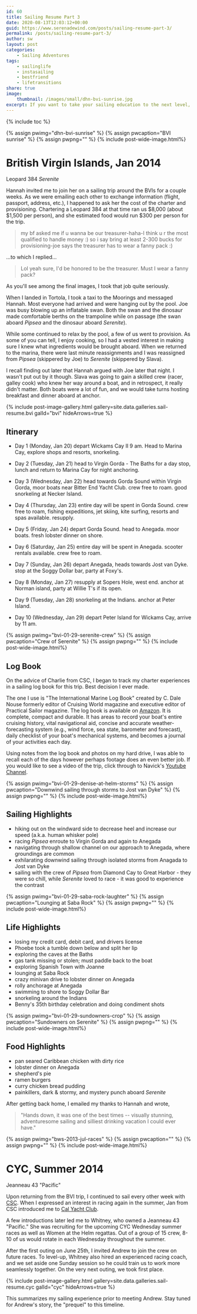 ```yaml
---
id: 60
title: Sailing Resume Part 3
date: 2020-08-13T12:03:12+00:00
guid: https://www.serenadewind.com/posts/sailing-resume-part-3/
permalink: /posts/sailing-resume-part-3/
author: sw
layout: post
categories:
    - Sailing Adventures
tags:
    - sailinglife
    - instasailing
    - bestfriend
    - lifetransitions
share: true
image:
    thumbnail: /images/small/dhn-bvi-sunrise.jpg 
excerpt: If you want to take your sailing education to the next level, how about chartering a boat?  
---
```

{% include toc %}

{% assign pwimg="dhn-bvi-sunrise" %}
{% assign pwcaption="BVI sunrise" %}
{% assign pwpng="" %}
{% include post-wide-image.html%}

# British Virgin Islands, Jan 2014
Leopard 384 *Serenite*

Hannah invited me to join her on a sailing trip around the BVIs for a couple weeks. As we were emailing each other to exchange information (flight, passport, address, etc.), I happened to ask her the cost of the charter and provisioning. Chartering a Leopard 384 at that time ran us $8,000 (about $1,500 per person), and she estimated food would run $300 per person for the trip. 

> my bf asked me if u wanna be our treasurer-haha-I think u r the most qualified to handle money :) so i say bring at least 2-300 bucks for provisioning-joe says the treasurer has to wear a fanny pack :)

...to which I replied...

> Lol yeah sure, I'd be honored to be the treasurer. Must I wear a fanny pack? 

As you'll see among the final images, I took that job quite seriously. 

When I landed in Tortola, I took a taxi to the Moorings and messaged Hannah. Most everyone had arrived and were hanging out by the pool. Joe was busy blowing up an inflatable swan. Both the swan and the dinosaur made comfortable berths on the trampoline while on passage (the swan aboard *Pipsea* and the dinosaur aboard *Serenite*).

While some continued to relax by the pool, a few of us went to provision. As some of you can tell, I enjoy cooking, so I had a vested interest in making sure I knew what ingredients would be brought aboard. When we returned to the marina, there were last minute reassignments and I was reassigned from *Pipsea* (skippered by Joe) to *Serenite* (skippered by Slava). 

I recall finding out later that Hannah argued with Joe later that night. I wasn't put out by it though. Slava was going to gain a skilled crew (racer, galley cook) who knew her way around a boat, and in retrospect, it really didn't matter. Both boats were a lot of fun, and we would take turns hosting breakfast and dinner aboard at anchor.

{% include post-image-gallery.html gallery=site.data.galleries.sail-resume.bvi galId="bvi" hideArrows=true %}

## Itinerary

 - Day 1 (Monday, Jan 20) depart Wickams Cay II 9 am. Head to Marina Cay, explore shops and resorts, snorkeling.

 - Day 2 (Tuesday, Jan 21) head to Virgin Gorda - The Baths for a day stop, lunch and return to Marina Cay for night anchoring.

 - Day 3 (Wednesday, Jan 22) head towards Gorda Sound within Virgin Gorda, moor boats near Bitter End Yacht Club. crew free to roam. good snorkeling at Necker Island.

 - Day 4 (Thursday, Jan 23) entire day will be spent in Gorda Sound. crew free to roam, fishing expeditions, jet skiing, kite surfing, resorts and spas available. resupply.

 - Day 5 (Friday, Jan 24) depart Gorda Sound. head to Anegada. moor boats. fresh lobster dinner on shore.

 - Day 6 (Saturday, Jan 25) entire day will be spent in Anegada. scooter rentals available. crew free to roam.

 - Day 7 (Sunday, Jan 26) depart Anegada, heads towards Jost van Dyke. stop at the Soggy Dollar bar, party at Foxy's.

 - Day 8 (Monday, Jan 27) resupply at Sopers Hole, west end. anchor at Norman island, party at Willie T's if its open.

 - Day 9 (Tuesday, Jan 28) snorkeling at the Indians. anchor at Peter Island.

 - Day 10 (Wednesday, Jan 29) depart Peter Island for Wickams Cay, arrive by 11 am.

{% assign pwimg="bvi-01-29-serenite-crew" %}
{% assign pwcaption="Crew of Serenite" %}
{% assign pwpng="" %}
{% include post-wide-image.html%}

## Log Book

On the advice of Charlie from CSC, I began to track my charter experiences in  a sailing log book for this trip. Best decision I ever made. 

The one I use is "The International Marine Log Book" created by C. Dale Nouse formerly editor of Cruising World magazine and executive editor of Practical Sailor magazine. The log book is available on [Amazon](https://www.amazon.com/International-Marine-Log-Book/dp/0070482373/). It is complete, compact and durable. It has areas to record your boat's entire cruising history, vital navigational aid, concise and accurate weather-forecasting system (e.g., wind force, sea state, barometer and forecast), daily checklist of your boat's mechanical systems, and becomes a journal of your activities each day.

Using notes from the log book and photos on my hard drive, I was able to recall each of the days however perhaps footage does an even better job. If you would like to see a video of the trip, click through to Navick's [Youtube Channel](https://www.youtube.com/watch?v=Fj70EJOr7zs).

{% assign pwimg="bvi-01-29-denise-at-helm-storms" %}
{% assign pwcaption="Downwind sailing through storms to Jost van Dyke" %}
{% assign pwpng="" %}
{% include post-wide-image.html%}

## Sailing Highlights 

 - hiking out on the windward side to decrease heel and increase our speed (a.k.a. human whisker pole)
 - racing *Pipsea* enroute to Virgin Gorda and again to Anegada
 - navigating through shallow channel on our approach to Anegada, where groundings are common
 - exhilarating downwind sailing through isolated storms from Anagada to Jost van Dyke
 - sailing with the crew of *Pipsea* from Diamond Cay to Great Harbor - they were so chill, while *Serenite* loved to race - it was good to experience the contrast

{% assign pwimg="bvi-01-29-saba-rock-laughter" %}
{% assign pwcaption="Lounging at Saba Rock" %}
{% assign pwpng="" %}
{% include post-wide-image.html%}

## Life Highlights 

 - losing my credit card, debit card, and drivers license
 - Phoebe took a tumble down below and split her lip 
 - exploring the caves at the Baths
 - gas tank missing or stolen; must paddle back to the boat
 - exploring Spanish Town with Joanne
 - lounging at Saba Rock
 - crazy minivan drive to lobster dinner on Anegada
 - rolly anchorage at Anegada
 - swimming to shore to Soggy Dollar Bar
 - snorkeling around the Indians
 - Benny's 35th birthday celebration and doing condiment shots  

{% assign pwimg="bvi-01-29-sundowners-crop" %}
{% assign pwcaption="Sundowners on Serenite" %}
{% assign pwpng="" %}
{% include post-wide-image.html%}

## Food Highlights

 - pan seared Caribbean chicken with dirty rice
 - lobster dinner on Anegada 
 - shepherd's pie
 - ramen burgers
 - curry chicken bread pudding
 - painkillers, dark & stormy, and mystery punch aboard *Serenite*

After getting back home, I emailed my thanks to Hannah and wrote, 

>"Hands down, it was one of the best times -- visually stunning, adventuresome sailing and silliest drinking vacation I could ever have."

{% assign pwimg="bws-2013-jul-races" %}
{% assign pwcaption="" %}
{% assign pwpng="" %}
{% include post-wide-image.html%}

# CYC, Summer 2014
Jeanneau 43 "Pacific"

Upon returning from the BVI trip, I continued to sail every other week with [CSC](http://www.californiasailingcoop.org/index.html). When I expressed an interest in racing again in the summer, Jan from CSC introduced me to [Cal Yacht Club](http://www.calyachtclub.com/). 

A few introductions later led me to Whitney, who owned a Jeanneau 43 "Pacific." She was recruiting for the upcoming CYC Wednesday summer races as well as Women at the Helm regattas. Out of a group of 15 crew, 8-10 of us would rotate in each Wednesday throughout the summer. 

After the first outing on June 25th, I invited Andrew to join the crew on future races. To level-up, Whitney also hired an experienced racing coach, and we set aside one Sunday session so he could train us to work more seamlessly together. On the very next outing, we took first place.  

{% include post-image-gallery.html gallery=site.data.galleries.sail-resume.cyc galId="cyc" hideArrows=true %}

This summarizes my sailing experience prior to meeting Andrew. Stay tuned for Andrew's story, the "prequel" to this timeline.
